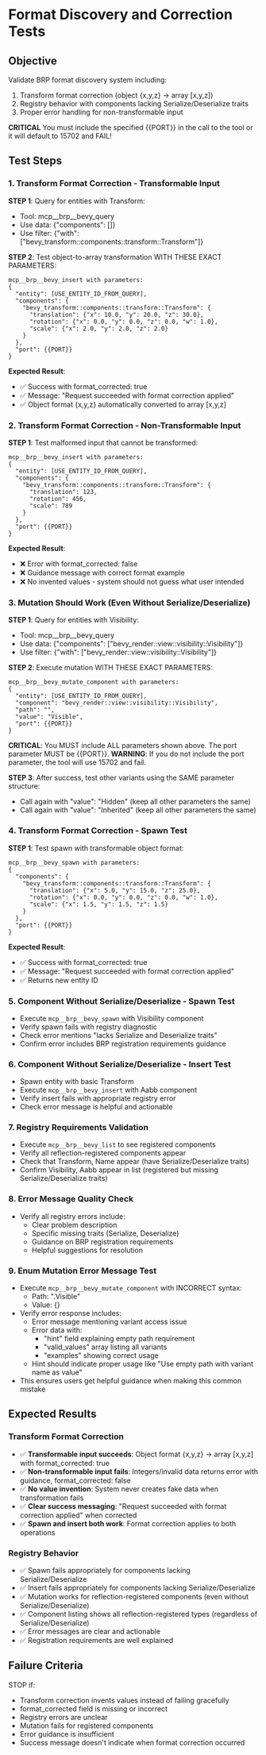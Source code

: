 # Format Discovery and Correction Tests

## Objective
Validate BRP format discovery system including:
1. Transform format correction (object {x,y,z} → array [x,y,z])
2. Registry behavior with components lacking Serialize/Deserialize traits
3. Proper error handling for non-transformable input

**CRITICAL** You must include the specified {{PORT}} in the call to the tool or it will default to 15702 and FAIL!

## Test Steps

### 1. Transform Format Correction - Transformable Input
**STEP 1**: Query for entities with Transform:
- Tool: mcp__brp__bevy_query
- Use data: {"components": []}
- Use filter: {"with": ["bevy_transform::components::transform::Transform"]}

**STEP 2**: Test object-to-array transformation WITH THESE EXACT PARAMETERS:
```
mcp__brp__bevy_insert with parameters:
{
  "entity": [USE_ENTITY_ID_FROM_QUERY],
  "components": {
    "bevy_transform::components::transform::Transform": {
      "translation": {"x": 10.0, "y": 20.0, "z": 30.0},
      "rotation": {"x": 0.0, "y": 0.0, "z": 0.0, "w": 1.0},
      "scale": {"x": 2.0, "y": 2.0, "z": 2.0}
    }
  },
  "port": {{PORT}}
}
```

**Expected Result**: 
- ✅ Success with format_corrected: true
- ✅ Message: "Request succeeded with format correction applied"
- ✅ Object format {x,y,z} automatically converted to array [x,y,z]

### 2. Transform Format Correction - Non-Transformable Input
**STEP 1**: Test malformed input that cannot be transformed:
```
mcp__brp__bevy_insert with parameters:
{
  "entity": [USE_ENTITY_ID_FROM_QUERY],
  "components": {
    "bevy_transform::components::transform::Transform": {
      "translation": 123,
      "rotation": 456, 
      "scale": 789
    }
  },
  "port": {{PORT}}
}
```

**Expected Result**:
- ❌ Error with format_corrected: false
- ❌ Guidance message with correct format example
- ❌ No invented values - system should not guess what user intended

### 3. Mutation Should Work (Even Without Serialize/Deserialize)
**STEP 1**: Query for entities with Visibility:
- Tool: mcp__brp__bevy_query
- Use data: {"components": ["bevy_render::view::visibility::Visibility"]}
- Use filter: {"with": ["bevy_render::view::visibility::Visibility"]}

**STEP 2**: Execute mutation WITH THESE EXACT PARAMETERS:
```
mcp__brp__bevy_mutate_component with parameters:
{
  "entity": [USE_ENTITY_ID_FROM_QUERY],
  "component": "bevy_render::view::visibility::Visibility",
  "path": "",
  "value": "Visible",
  "port": {{PORT}}
}
```

**CRITICAL**: You MUST include ALL parameters shown above. The port parameter MUST be {{PORT}}.
**WARNING**: If you do not include the port parameter, the tool will use 15702 and fail.

**STEP 3**: After success, test other variants using the SAME parameter structure:
- Call again with "value": "Hidden" (keep all other parameters the same)
- Call again with "value": "Inherited" (keep all other parameters the same)

### 4. Transform Format Correction - Spawn Test
**STEP 1**: Test spawn with transformable object format:
```
mcp__brp__bevy_spawn with parameters:
{
  "components": {
    "bevy_transform::components::transform::Transform": {
      "translation": {"x": 5.0, "y": 15.0, "z": 25.0},
      "rotation": {"x": 0.0, "y": 0.0, "z": 0.0, "w": 1.0},
      "scale": {"x": 1.5, "y": 1.5, "z": 1.5}
    }
  },
  "port": {{PORT}}
}
```

**Expected Result**:
- ✅ Success with format_corrected: true
- ✅ Message: "Request succeeded with format correction applied"  
- ✅ Returns new entity ID

### 5. Component Without Serialize/Deserialize - Spawn Test
- Execute `mcp__brp__bevy_spawn` with Visibility component
- Verify spawn fails with registry diagnostic
- Check error mentions "lacks Serialize and Deserialize traits"
- Confirm error includes BRP registration requirements guidance

### 6. Component Without Serialize/Deserialize - Insert Test
- Spawn entity with basic Transform
- Execute `mcp__brp__bevy_insert` with Aabb component
- Verify insert fails with appropriate registry error
- Check error message is helpful and actionable

### 7. Registry Requirements Validation
- Execute `mcp__brp__bevy_list` to see registered components
- Verify all reflection-registered components appear
- Check that Transform, Name appear (have Serialize/Deserialize traits)
- Confirm Visibility, Aabb appear in list (registered but missing Serialize/Deserialize traits)

### 8. Error Message Quality Check
- Verify all registry errors include:
  - Clear problem description
  - Specific missing traits (Serialize, Deserialize)
  - Guidance on BRP registration requirements
  - Helpful suggestions for resolution

### 9. Enum Mutation Error Message Test
- Execute `mcp__brp__bevy_mutate_component` with INCORRECT syntax:
  - Path: ".Visible"
  - Value: {}
- Verify error response includes:
  - Error message mentioning variant access issue
  - Error data with:
    - "hint" field explaining empty path requirement
    - "valid_values" array listing all variants
    - "examples" showing correct usage
  - Hint should indicate proper usage like "Use empty path with variant name as value"
- This ensures users get helpful guidance when making this common mistake

## Expected Results

### Transform Format Correction
- ✅ **Transformable input succeeds**: Object format {x,y,z} → array [x,y,z] with format_corrected: true
- ✅ **Non-transformable input fails**: Integers/invalid data returns error with guidance, format_corrected: false
- ✅ **No value invention**: System never creates fake data when transformation fails
- ✅ **Clear success messaging**: "Request succeeded with format correction applied" when corrected
- ✅ **Spawn and insert both work**: Format correction applies to both operations

### Registry Behavior  
- ✅ Spawn fails appropriately for components lacking Serialize/Deserialize
- ✅ Insert fails appropriately for components lacking Serialize/Deserialize
- ✅ Mutation works for reflection-registered components (even without Serialize/Deserialize)
- ✅ Component listing shows all reflection-registered types (regardless of Serialize/Deserialize)
- ✅ Error messages are clear and actionable
- ✅ Registration requirements are well explained

## Failure Criteria
STOP if: 
- Transform correction invents values instead of failing gracefully
- format_corrected field is missing or incorrect
- Registry errors are unclear
- Mutation fails for registered components
- Error guidance is insufficient
- Success message doesn't indicate when format correction occurred
